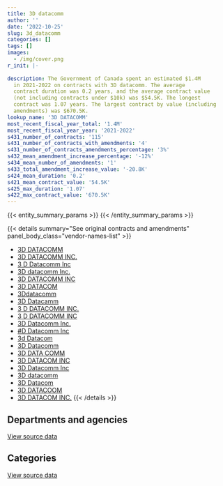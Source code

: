 ```yaml
---
title: 3D datacomm
author: ''
date: '2022-10-25'
slug: 3d_datacomm
categories: []
tags: []
images:
  - /img/cover.png
r_init: |-
  
description: The Government of Canada spent an estimated $1.4M
  in 2021-2022 on contracts with 3D datacomm. The average
  contract duration was 0.2 years, and the average contract value
  (not including contracts under $10k) was $54.5K. The longest
  contract was 1.07 years. The largest contract by value (including
  amendments) was $670.5K.
lookup_name: '3D DATACOMM'
most_recent_fiscal_year_total: '1.4M'
most_recent_fiscal_year_year: '2021-2022'
s431_number_of_contracts: '115'
s431_number_of_contracts_with_amendments: '4'
s431_number_of_contracts_amendments_percentage: '3%'
s432_mean_amendment_increase_percentage: '-12%'
s434_mean_number_of_amendments: '1'
s433_total_amendment_increase_value: '-20.8K'
s424_mean_duration: '0.2'
s421_mean_contract_value: '54.5K'
s425_max_duration: '1.07'
s422_max_contract_value: '670.5K'
---
```


<script src="/rmarkdown-libs/htmlwidgets/htmlwidgets.js"></script>
<link href="/rmarkdown-libs/datatables-css/datatables-crosstalk.css" rel="stylesheet" />
<script src="/rmarkdown-libs/datatables-binding/datatables.js"></script>
<script src="/rmarkdown-libs/jquery/jquery-3.6.0.min.js"></script>
<link href="/rmarkdown-libs/dt-core-bootstrap/css/dataTables.bootstrap.min.css" rel="stylesheet" />
<link href="/rmarkdown-libs/dt-core-bootstrap/css/dataTables.bootstrap.extra.css" rel="stylesheet" />
<script src="/rmarkdown-libs/dt-core-bootstrap/js/jquery.dataTables.min.js"></script>
<script src="/rmarkdown-libs/dt-core-bootstrap/js/dataTables.bootstrap.min.js"></script>
<link href="/rmarkdown-libs/crosstalk/css/crosstalk.min.css" rel="stylesheet" />
<script src="/rmarkdown-libs/crosstalk/js/crosstalk.min.js"></script>
<script src="/rmarkdown-libs/htmlwidgets/htmlwidgets.js"></script>
<link href="/rmarkdown-libs/datatables-css/datatables-crosstalk.css" rel="stylesheet" />
<script src="/rmarkdown-libs/datatables-binding/datatables.js"></script>
<script src="/rmarkdown-libs/jquery/jquery-3.6.0.min.js"></script>
<link href="/rmarkdown-libs/dt-core-bootstrap/css/dataTables.bootstrap.min.css" rel="stylesheet" />
<link href="/rmarkdown-libs/dt-core-bootstrap/css/dataTables.bootstrap.extra.css" rel="stylesheet" />
<script src="/rmarkdown-libs/dt-core-bootstrap/js/jquery.dataTables.min.js"></script>
<script src="/rmarkdown-libs/dt-core-bootstrap/js/dataTables.bootstrap.min.js"></script>
<link href="/rmarkdown-libs/crosstalk/css/crosstalk.min.css" rel="stylesheet" />
<script src="/rmarkdown-libs/crosstalk/js/crosstalk.min.js"></script>

{{< entity_summary_params >}}
{{< /entity_summary_params >}}

{{< details summary="See original contracts and amendments" panel_body_class="vendor-names-list" >}}
- [3D DATACOMM](https://search.open.canada.ca/en/ct/?sort=contract_value_f%20desc&page=1&search_text=%223D%20DATACOMM%22)
- [3D DATACOMM INC.](https://search.open.canada.ca/en/ct/?sort=contract_value_f%20desc&page=1&search_text=%223D%20DATACOMM%20INC.%22)
- [3 D Datacomm Inc](https://search.open.canada.ca/en/ct/?sort=contract_value_f%20desc&page=1&search_text=%223%20D%20Datacomm%20Inc%22)
- [3D datacomm Inc.](https://search.open.canada.ca/en/ct/?sort=contract_value_f%20desc&page=1&search_text=%223D%20datacomm%20Inc.%22)
- [3D DATACOMM INC](https://search.open.canada.ca/en/ct/?sort=contract_value_f%20desc&page=1&search_text=%223D%20DATACOMM%20INC%22)
- [3D DATACOM](https://search.open.canada.ca/en/ct/?sort=contract_value_f%20desc&page=1&search_text=%223D%20DATACOM%22)
- [3Ddatacomm](https://search.open.canada.ca/en/ct/?sort=contract_value_f%20desc&page=1&search_text=%223Ddatacomm%22)
- [3D Datacamm](https://search.open.canada.ca/en/ct/?sort=contract_value_f%20desc&page=1&search_text=%223D%20Datacamm%22)
- [3 D DATACOMM INC.](https://search.open.canada.ca/en/ct/?sort=contract_value_f%20desc&page=1&search_text=%223%20D%20DATACOMM%20INC.%22)
- [3 D DATACOMM INC](https://search.open.canada.ca/en/ct/?sort=contract_value_f%20desc&page=1&search_text=%223%20D%20DATACOMM%20INC%22)
- [3D Datacomm Inc.](https://search.open.canada.ca/en/ct/?sort=contract_value_f%20desc&page=1&search_text=%223D%20Datacomm%20Inc.%22)
- [\#D Datacomm Inc](https://search.open.canada.ca/en/ct/?sort=contract_value_f%20desc&page=1&search_text=%22%23D%20Datacomm%20Inc%22)
- [3d Datacom](https://search.open.canada.ca/en/ct/?sort=contract_value_f%20desc&page=1&search_text=%223d%20Datacom%22)
- [3D Datacomm](https://search.open.canada.ca/en/ct/?sort=contract_value_f%20desc&page=1&search_text=%223D%20Datacomm%22)
- [3D DATA COMM](https://search.open.canada.ca/en/ct/?sort=contract_value_f%20desc&page=1&search_text=%223D%20DATA%20COMM%22)
- [3D DATACOM INC](https://search.open.canada.ca/en/ct/?sort=contract_value_f%20desc&page=1&search_text=%223D%20DATACOM%20INC%22)
- [3D Datacomm Inc](https://search.open.canada.ca/en/ct/?sort=contract_value_f%20desc&page=1&search_text=%223D%20Datacomm%20Inc%22)
- [3D datacomm](https://search.open.canada.ca/en/ct/?sort=contract_value_f%20desc&page=1&search_text=%223D%20datacomm%22)
- [3D Datacom](https://search.open.canada.ca/en/ct/?sort=contract_value_f%20desc&page=1&search_text=%223D%20Datacom%22)
- [3D DATACOOM](https://search.open.canada.ca/en/ct/?sort=contract_value_f%20desc&page=1&search_text=%223D%20DATACOOM%22)
- [3D DATACOM INC.](https://search.open.canada.ca/en/ct/?sort=contract_value_f%20desc&page=1&search_text=%223D%20DATACOM%20INC.%22)
{{< /details >}}

## Departments and agencies

<div id="htmlwidget-1" style="width:100%;height:auto;" class="datatables html-widget"></div>
<script type="application/json" data-for="htmlwidget-1">{"x":{"style":"bootstrap","filter":"none","vertical":false,"data":[["<a href=\"/departments/cbsa-asfc/\">Canada Border Services Agency<\/a>","<a href=\"/departments/cra-arc/\">Canada Revenue Agency<\/a>","<a href=\"/departments/dfo-mpo/\">Fisheries and Oceans Canada<\/a>","<a href=\"/departments/dnd-mdn/\">National Defence<\/a>","<a href=\"/departments/iaac-aeic/\">Impact Assessment Agency of Canada<\/a>","<a href=\"/departments/pc/\">Parks Canada<\/a>","<a href=\"/departments/pwgsc-tpsgc/\">Public Services and Procurement Canada<\/a>","<a href=\"/departments/rcmp-grc/\">Royal Canadian Mounted Police<\/a>","<a href=\"/departments/ssc-spc/\">Shared Services Canada<\/a>","<a href=\"/departments/vac-acc/\">Veterans Affairs Canada<\/a>"],[10717.06,null,157830.51,105176.62,16021.47,null,19554.81,null,355116.65,null],[null,null,2032075.89,10538.61,null,15610.8,55137.39,166100.02,121505.38,25875],[null,null,772069.93,null,null,102907.12,14589.36,471035.77,30246.64,null],[null,82887.88,564245.21,30847.76,null,null,509769,143168.47,95816.2,null]],"container":"<table class=\"table table-striped table-hover row-border order-column display\">\n  <thead>\n    <tr>\n      <th>Department<\/th>\n      <th>2018-2019<\/th>\n      <th>2019-2020<\/th>\n      <th>2020-2021<\/th>\n      <th>2021-2022<\/th>\n    <\/tr>\n  <\/thead>\n<\/table>","options":{"order":[[4,"desc"]],"pageLength":10,"autoWidth":true,"columnDefs":[{"targets":1,"render":"function(data, type, row, meta) {\n    return type !== 'display' ? data : DTWidget.formatCurrency(data, \"$\", 2, 3, \",\", \".\", true, null);\n  }"},{"targets":2,"render":"function(data, type, row, meta) {\n    return type !== 'display' ? data : DTWidget.formatCurrency(data, \"$\", 2, 3, \",\", \".\", true, null);\n  }"},{"targets":3,"render":"function(data, type, row, meta) {\n    return type !== 'display' ? data : DTWidget.formatCurrency(data, \"$\", 2, 3, \",\", \".\", true, null);\n  }"},{"targets":4,"render":"function(data, type, row, meta) {\n    return type !== 'display' ? data : DTWidget.formatCurrency(data, \"$\", 2, 3, \",\", \".\", true, null);\n  }"},{"width":"16%","targets":[1,2,3,4]},{"className":"dt-right","targets":[1,2,3,4]}],"orderClasses":false}},"evals":["options.columnDefs.0.render","options.columnDefs.1.render","options.columnDefs.2.render","options.columnDefs.3.render"],"jsHooks":[]}</script>
<p class="text-right">
<a href="https://github.com/GoC-Spending/contracts-data/tree/main/data/out/vendors/3d_datacomm/summary_by_fiscal_year_by_department.csv" class="source-data-link btn btn-link">View source data</a>
</p>

## Categories

<div id="htmlwidget-2" style="width:100%;height:auto;" class="datatables html-widget"></div>
<script type="application/json" data-for="htmlwidget-2">{"x":{"style":"bootstrap","filter":"none","vertical":false,"data":[["<a href=\"/categories/facilities_and_construction/\">Facilities and construction<\/a>","<a href=\"/categories/office_management/\">Office management<\/a>","<a href=\"/categories/defence/\">Defence<\/a>","<a href=\"/categories/information_technology/\">Information technology<\/a>","<a href=\"/categories/industrial_products_and_services/\">Industrial products and services<\/a>"],[19554.81,null,105176.62,506059.18,33626.51],[null,null,10538.61,2400693.68,15610.8],[null,51847.7,null,1236094,102907.12],[10515.21,589663.37,30847.76,776116.78,19591.4]],"container":"<table class=\"table table-striped table-hover row-border order-column display\">\n  <thead>\n    <tr>\n      <th>Category<\/th>\n      <th>2018-2019<\/th>\n      <th>2019-2020<\/th>\n      <th>2020-2021<\/th>\n      <th>2021-2022<\/th>\n    <\/tr>\n  <\/thead>\n<\/table>","options":{"order":[[4,"desc"]],"dom":"t","pageLength":30,"autoWidth":true,"columnDefs":[{"targets":1,"render":"function(data, type, row, meta) {\n    return type !== 'display' ? data : DTWidget.formatCurrency(data, \"$\", 2, 3, \",\", \".\", true, null);\n  }"},{"targets":2,"render":"function(data, type, row, meta) {\n    return type !== 'display' ? data : DTWidget.formatCurrency(data, \"$\", 2, 3, \",\", \".\", true, null);\n  }"},{"targets":3,"render":"function(data, type, row, meta) {\n    return type !== 'display' ? data : DTWidget.formatCurrency(data, \"$\", 2, 3, \",\", \".\", true, null);\n  }"},{"targets":4,"render":"function(data, type, row, meta) {\n    return type !== 'display' ? data : DTWidget.formatCurrency(data, \"$\", 2, 3, \",\", \".\", true, null);\n  }"},{"width":"16%","targets":[1,2,3,4]},{"className":"dt-right","targets":[1,2,3,4]}],"orderClasses":false,"lengthMenu":[10,25,30,50,100]}},"evals":["options.columnDefs.0.render","options.columnDefs.1.render","options.columnDefs.2.render","options.columnDefs.3.render"],"jsHooks":[]}</script>
<p class="text-right">
<a href="https://github.com/GoC-Spending/contracts-data/tree/main/data/out/vendors/3d_datacomm/summary_by_fiscal_year_by_category.csv" class="source-data-link btn btn-link">View source data</a>
</p>
